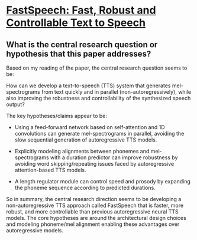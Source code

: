 # [FastSpeech: Fast, Robust and Controllable Text to Speech](https://arxiv.org/abs/1905.09263)

## What is the central research question or hypothesis that this paper addresses?

 Based on my reading of the paper, the central research question seems to be:

How can we develop a text-to-speech (TTS) system that generates mel-spectrograms from text quickly and in parallel (non-autoregressively), while also improving the robustness and controllability of the synthesized speech output?

The key hypotheses/claims appear to be:

- Using a feed-forward network based on self-attention and 1D convolutions can generate mel-spectrograms in parallel, avoiding the slow sequential generation of autoregressive TTS models.

- Explicitly modeling alignments between phonemes and mel-spectrograms with a duration predictor can improve robustness by avoiding word skipping/repeating issues faced by autoregressive attention-based TTS models. 

- A length regulator module can control speed and prosody by expanding the phoneme sequence according to predicted durations.

So in summary, the central research direction seems to be developing a non-autoregressive TTS approach called FastSpeech that is faster, more robust, and more controllable than previous autoregressive neural TTS models. The core hypotheses are around the architectural design choices and modeling phoneme/mel alignment enabling these advantages over autoregressive models.

